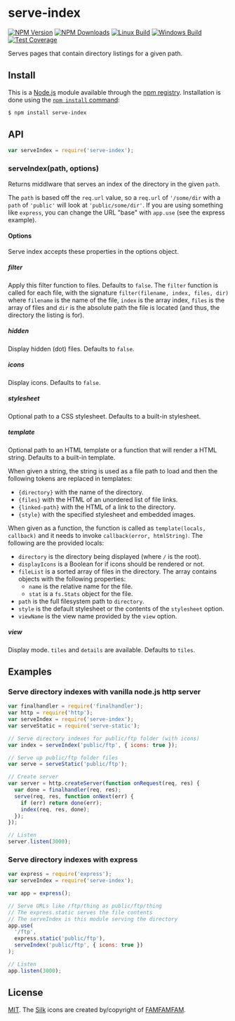 # serve-index

[![NPM Version][npm-image]][npm-url] [![NPM Downloads][downloads-image]][downloads-url] [![Linux Build][travis-image]][travis-url] [![Windows Build][appveyor-image]][appveyor-url] [![Test Coverage][coveralls-image]][coveralls-url]

Serves pages that contain directory listings for a given path.

## Install

This is a [Node.js](https://nodejs.org/en/) module available through the [npm registry](https://www.npmjs.com/). Installation is done using the [`npm install` command](https://docs.npmjs.com/getting-started/installing-npm-packages-locally):

```sh
$ npm install serve-index
```

## API

```js
var serveIndex = require('serve-index');
```

### serveIndex(path, options)

Returns middlware that serves an index of the directory in the given `path`.

The `path` is based off the `req.url` value, so a `req.url` of `'/some/dir` with a `path` of `'public'` will look at `'public/some/dir'`. If you are using something like `express`, you can change the URL "base" with `app.use` (see the express example).

#### Options

Serve index accepts these properties in the options object.

##### filter

Apply this filter function to files. Defaults to `false`. The `filter` function is called for each file, with the signature `filter(filename, index, files, dir)` where `filename` is the name of the file, `index` is the array index, `files` is the array of files and `dir` is the absolute path the file is located (and thus, the directory the listing is for).

##### hidden

Display hidden (dot) files. Defaults to `false`.

##### icons

Display icons. Defaults to `false`.

##### stylesheet

Optional path to a CSS stylesheet. Defaults to a built-in stylesheet.

##### template

Optional path to an HTML template or a function that will render a HTML string. Defaults to a built-in template.

When given a string, the string is used as a file path to load and then the following tokens are replaced in templates:

- `{directory}` with the name of the directory.
- `{files}` with the HTML of an unordered list of file links.
- `{linked-path}` with the HTML of a link to the directory.
- `{style}` with the specified stylesheet and embedded images.

When given as a function, the function is called as `template(locals, callback)` and it needs to invoke `callback(error, htmlString)`. The following are the provided locals:

- `directory` is the directory being displayed (where `/` is the root).
- `displayIcons` is a Boolean for if icons should be rendered or not.
- `fileList` is a sorted array of files in the directory. The array contains objects with the following properties:
  - `name` is the relative name for the file.
  - `stat` is a `fs.Stats` object for the file.
- `path` is the full filesystem path to `directory`.
- `style` is the default stylesheet or the contents of the `stylesheet` option.
- `viewName` is the view name provided by the `view` option.

##### view

Display mode. `tiles` and `details` are available. Defaults to `tiles`.

## Examples

### Serve directory indexes with vanilla node.js http server

```js
var finalhandler = require('finalhandler');
var http = require('http');
var serveIndex = require('serve-index');
var serveStatic = require('serve-static');

// Serve directory indexes for public/ftp folder (with icons)
var index = serveIndex('public/ftp', { icons: true });

// Serve up public/ftp folder files
var serve = serveStatic('public/ftp');

// Create server
var server = http.createServer(function onRequest(req, res) {
  var done = finalhandler(req, res);
  serve(req, res, function onNext(err) {
    if (err) return done(err);
    index(req, res, done);
  });
});

// Listen
server.listen(3000);
```

### Serve directory indexes with express

```js
var express = require('express');
var serveIndex = require('serve-index');

var app = express();

// Serve URLs like /ftp/thing as public/ftp/thing
// The express.static serves the file contents
// The serveIndex is this module serving the directory
app.use(
  '/ftp',
  express.static('public/ftp'),
  serveIndex('public/ftp', { icons: true })
);

// Listen
app.listen(3000);
```

## License

[MIT](LICENSE). The [Silk](http://www.famfamfam.com/lab/icons/silk/) icons are created by/copyright of [FAMFAMFAM](http://www.famfamfam.com/).

[npm-image]: https://img.shields.io/npm/v/serve-index.svg
[npm-url]: https://npmjs.org/package/serve-index
[travis-image]: https://img.shields.io/travis/expressjs/serve-index/master.svg?label=linux
[travis-url]: https://travis-ci.org/expressjs/serve-index
[appveyor-image]: https://img.shields.io/appveyor/ci/dougwilson/serve-index/master.svg?label=windows
[appveyor-url]: https://ci.appveyor.com/project/dougwilson/serve-index
[coveralls-image]: https://img.shields.io/coveralls/expressjs/serve-index/master.svg
[coveralls-url]: https://coveralls.io/r/expressjs/serve-index?branch=master
[downloads-image]: https://img.shields.io/npm/dm/serve-index.svg
[downloads-url]: https://npmjs.org/package/serve-index
